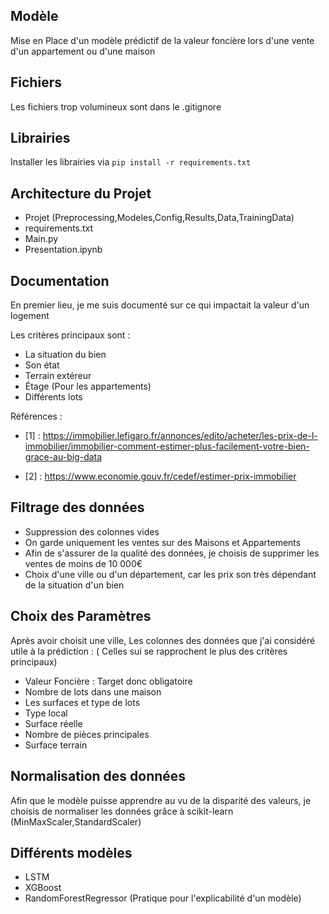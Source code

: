 ## Modèle

Mise en Place d'un modèle prédictif de la valeur foncière lors d'une vente d'un appartement ou d'une maison

## Fichiers 

Les fichiers trop volumineux sont dans le .gitignore

## Librairies

Installer les librairies via `pip install -r requirements.txt`

## Architecture du Projet

- Projet (Preprocessing,Modeles,Config,Results,Data,TrainingData)
- requirements.txt
- Main.py
- Presentation.ipynb

## Documentation

En premier lieu, je me suis documenté sur ce qui impactait la valeur d'un logement

Les critères principaux sont :
 - La situation du bien
 - Son état
 - Terrain extéreur
 - Étage (Pour les appartements)
 - Différents lots

Références :

 - [1] : https://immobilier.lefigaro.fr/annonces/edito/acheter/les-prix-de-l-immobilier/immobilier-comment-estimer-plus-facilement-votre-bien-grace-au-big-data

 - [2] : https://www.economie.gouv.fr/cedef/estimer-prix-immobilier

## Filtrage des données

 - Suppression des colonnes vides 
 - On garde uniquement les ventes sur des Maisons et Appartements
 - Afin de s'assurer de la qualité des données, je choisis de supprimer les ventes de moins de 10 000€
 - Choix d'une ville ou d'un département, car les prix son très dépendant de la situation d'un bien

## Choix des Paramètres

Après avoir choisit une ville,
Les colonnes des données que j'ai considéré utile à la prédiction :
( Celles sui se rapprochent le plus des critères principaux)

- Valeur Foncière : Target donc obligatoire
- Nombre de lots dans une maison 
- Les surfaces et type de lots
- Type local
- Surface réelle
- Nombre de pièces principales
- Surface terrain

## Normalisation des données

Afin que le modèle puisse apprendre au vu de la disparité des valeurs, je choisis de normaliser les données grâce à scikit-learn (MinMaxScaler,StandardScaler)

## Différents modèles

 - LSTM
 - XGBoost
 - RandomForestRegressor (Pratique pour l'explicabilité d'un modèle)
